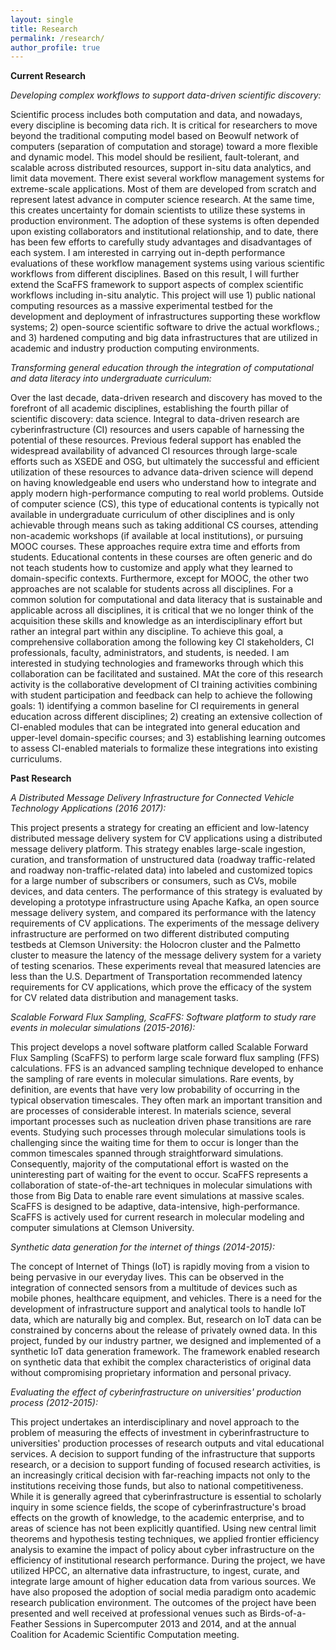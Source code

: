 ```yaml
---
layout: single
title: Research
permalink: /research/
author_profile: true
---
```


**Current Research**

*Developing complex workflows to support data-driven scientific discovery:* 

Scientific process includes both computation and data, and nowadays, every discipline is becoming data rich. It is critical for researchers to move beyond the traditional computing model based on Beowulf network of computers (separation of computation and storage) toward a more flexible and dynamic model. This model should be resilient, fault-tolerant, and scalable across distributed resources, support in-situ data analytics, and limit data movement. 
There exist several workflow management systems for extreme-scale applications. Most of them are developed from scratch and represent latest advance in computer science research. At the same time, this creates uncertainty for domain scientists to utilize these systems in production environment. The adoption of these systems is often depended upon existing collaborators and institutional relationship, and to date, there has been few efforts to carefully study advantages and disadvantages of each system. I am interested in carrying out in-depth performance evaluations of these workflow management systems using various scientific workflows from different disciplines. Based on this result, I will further extend the ScaFFS framework to support aspects of complex scientific workflows including in-situ analytic. This project will use 1) public national computing resources as a massive experimental testbed for the development and deployment of infrastructures supporting these workflow systems; 2) open-source scientific software to drive the actual workflows.; and 3) hardened computing and big data infrastructures that are utilized in academic and industry production computing environments.  

*Transforming general education through the integration of computational and data literacy into undergraduate curriculum:*

Over the last decade, data-driven research and discovery has moved to the forefront of all academic disciplines, establishing the fourth pillar of scientific discovery: data science. Integral to data-driven research are cyberinfrastructure (CI) resources and users capable of harnessing the potential of these resources.  Previous federal support has enabled the widespread availability of advanced CI resources through large-scale efforts such as XSEDE and OSG, but ultimately the successful and efficient utilization of these resources to advance data-driven science will depend on having knowledgeable end users who understand how to integrate and apply modern high-performance computing to real world problems. Outside of computer science (CS), this type of educational contents is typically not available in undergraduate curriculum of other disciplines and is only achievable through means such as taking additional CS courses, attending non-academic workshops (if available at local institutions), or pursuing MOOC courses. These approaches require extra time and efforts from students. Educational contents in these courses are often generic and do not teach students how to customize and apply what they learned to domain-specific contexts.  Furthermore, except for MOOC, the other two approaches are not scalable for students across all disciplines. For a common solution for computational and data literacy that is sustainable and applicable across all disciplines, it is critical that we no longer think of the acquisition these skills and knowledge as an interdisciplinary effort but rather an integral part within any discipline. To achieve this goal, a comprehensive collaboration among the following key CI stakeholders, CI professionals, faculty, administrators, and students, is needed. I am interested in studying technologies and frameworks through which this collaboration can be facilitated and sustained. MAt the core of this research activity is the collaborative development of CI training activities combining with student participation and feedback can help to achieve the following goals: 1) identifying a common baseline for CI requirements in general education across different disciplines; 2) creating an extensive collection of CI-enabled modules that can be integrated into general education and upper-level domain-specific courses; and 3) establishing learning outcomes to assess CI-enabled materials to formalize these integrations into existing curriculums. 



**Past Research**

*A Distributed Message Delivery Infrastructure for Connected Vehicle Technology Applications (2016  2017):*

This project presents a strategy for creating an efficient and low-latency distributed message delivery system for CV applications using a distributed message delivery platform. This strategy enables large-scale ingestion, curation, and transformation of unstructured data (roadway traffic-related and roadway non-traffic-related data) into labeled and customized topics for a large number of subscribers or consumers, such as CVs, mobile devices, and data centers. The performance of this strategy is evaluated by developing a prototype infrastructure using Apache Kafka, an open source message delivery system, and compared its performance with the latency requirements of CV applications. The experiments of the message delivery infrastructure are performed on two different distributed computing testbeds at Clemson University: the Holocron cluster and the Palmetto cluster to measure the latency of the message delivery system for a variety of testing scenarios. These experiments reveal that measured latencies are less than the U.S. Department of Transportation recommended latency requirements for CV applications, which prove the efficacy of the system for CV related data distribution and management tasks.


*Scalable Forward Flux Sampling, ScaFFS: Software platform to study rare events in molecular simulations (2015-2016):* 

This project develops a novel software platform called Scalable Forward Flux Sampling (ScaFFS) to perform large scale forward flux sampling (FFS) calculations. FFS is an advanced sampling technique developed to enhance the sampling of rare events in molecular simulations. Rare events, by definition, are events that have very low probability of occurring in the typical observation timescales. They often mark an important transition and are processes of considerable interest. In materials science, several important processes such as nucleation driven phase transitions are rare events. Studying such processes through molecular simulations tools is challenging since the waiting time for them to occur is longer than the common timescales spanned through straightforward simulations. Consequently, majority of the computational effort is wasted on the uninteresting part of waiting for the event to occur. ScaFFS represents a collaboration of state-of-the-art techniques in molecular simulations with those from Big Data to enable rare event simulations at massive scales. ScaFFS is designed to be adaptive, data-intensive, high-performance. ScaFFS is actively used for current research in molecular modeling and computer simulations at Clemson University. 

*Synthetic data generation for the internet of things (2014-2015):* 

The concept of Internet of Things (IoT) is rapidly moving from a vision to being pervasive in our everyday lives. This can be observed in the integration of connected sensors from a multitude of devices such as mobile phones, healthcare equipment, and vehicles. There is a need for the development of infrastructure support and analytical tools to handle IoT data, which are naturally big and complex. But, research on IoT data can be constrained by concerns about the release of privately owned data. In this project, funded by our industry partner, we designed and implemented of a synthetic IoT data generation framework. The framework enabled research on synthetic data that exhibit the complex characteristics of original data without compromising proprietary information and personal privacy.


*Evaluating the effect of cyberinfrastructure on universities' production process (2012-2015):*

This project undertakes an interdisciplinary and novel approach to the problem of measuring the effects of investment in cyberinfrastructure to universities' production processes of research outputs and vital educational services. A decision to support funding of the infrastructure that supports research, or a decision to support funding of focused research activities, is an increasingly critical decision with far-reaching impacts not only to the institutions receiving those funds, but also to national competitiveness. While it is generally agreed that cyberinfrastructure is essential to scholarly inquiry in some science fields, the scope of cyberinfrastructure's broad effects on the growth of knowledge, to the academic enterprise, and to areas of science has not been explicitly quantified. Using new central limit theorems and hypothesis testing techniques, we applied frontier efficiency analysis to examine the impact of policy about cyber infrastructure on the efficiency of institutional research performance. During the project, we have utilized HPCC, an alternative data infrastructure, to ingest, curate, and integrate large amount of higher education data from various sources. We have also proposed the adoption of social media paradigm onto academic research publication environment. The outcomes of the project have been presented and well received at professional venues such as Birds-of-a-Feather Sessions in Supercomputer 2013 and 2014, and at the annual Coalition for Academic Scientific Computation meeting. 








